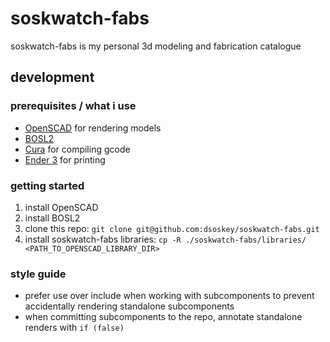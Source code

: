 # soskwatch-fabs

soskwatch-fabs is my personal 3d modeling and fabrication catalogue

## development

### prerequisites / what i use

- [OpenSCAD](https://openscad.org/) for rendering models
- [BOSL2](https://github.com/revarbat/BOSL2)
- [Cura](https://ultimaker.com/software/ultimaker-cura) for compiling gcode
- [Ender 3](https://www.crealityofficial.co.uk/products/official-creality-ender-3-3d-printer) for printing

### getting started

1. install OpenSCAD
2. install BOSL2
3. clone this repo: `git clone git@github.com:dsoskey/soskwatch-fabs.git`
4. install soskwatch-fabs libraries: `cp -R ./soskwatch-fabs/libraries/ <PATH_TO_OPENSCAD_LIBRARY_DIR>`

### style guide

- prefer use over include when working with subcomponents to prevent accidentally rendering standalone subcomponents
- when committing subcomponents to the repo, annotate standalone renders with `if (false)`